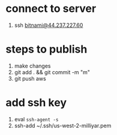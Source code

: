 # connect to server

1. ssh bitnami@44.237.227.60

# steps to publish

1. make changes
2. git add . && git commit -m "m"
3. git push aws

# add ssh key

1. eval `ssh-agent -s`
2. ssh-add ~/.ssh/us-west-2-milliyar.pem
